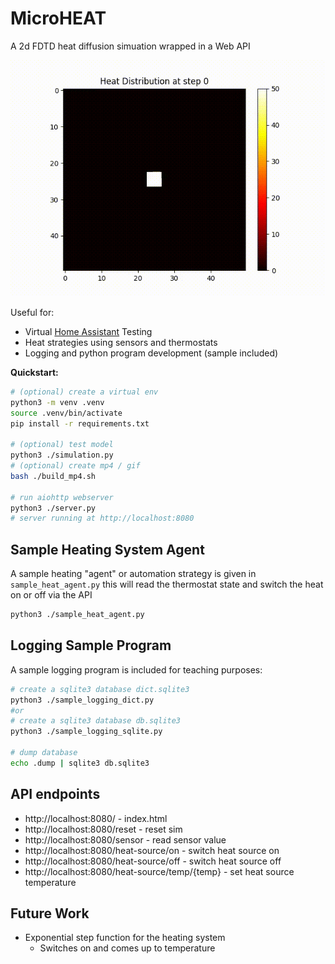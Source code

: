 # MicroHEAT

A 2d FDTD heat diffusion simuation wrapped in a Web API

![heat_diffusion.gif](heat_diffusion.gif)

Useful for:

- Virtual [Home Assistant](https://www.home-assistant.io/) Testing
- Heat strategies using sensors and thermostats
- Logging and python program development (sample included)

**Quickstart:**

```sh
# (optional) create a virtual env
python3 -m venv .venv
source .venv/bin/activate
pip install -r requirements.txt

# (optional) test model
python3 ./simulation.py
# (optional) create mp4 / gif
bash ./build_mp4.sh

# run aiohttp webserver
python3 ./server.py
# server running at http://localhost:8080
```

## Sample Heating System Agent

A sample heating "agent" or automation strategy is given in `sample_heat_agent.py` this will read the thermostat state and switch the heat on or off via the API

```sh
python3 ./sample_heat_agent.py
```

## Logging Sample Program

A sample logging program is included for teaching purposes:

```sh
# create a sqlite3 database dict.sqlite3
python3 ./sample_logging_dict.py
#or
# create a sqlite3 database db.sqlite3
python3 ./sample_logging_sqlite.py

# dump database
echo .dump | sqlite3 db.sqlite3

```

## API endpoints

- http://localhost:8080/ - index.html
- http://localhost:8080/reset - reset sim
- http://localhost:8080/sensor - read sensor value
- http://localhost:8080/heat-source/on - switch heat source on
- http://localhost:8080/heat-source/off - switch heat source off
- http://localhost:8080/heat-source/temp/{temp} - set heat source temperature

## Future Work

- Exponential step function for the heating system
  - Switches on and comes up to temperature
